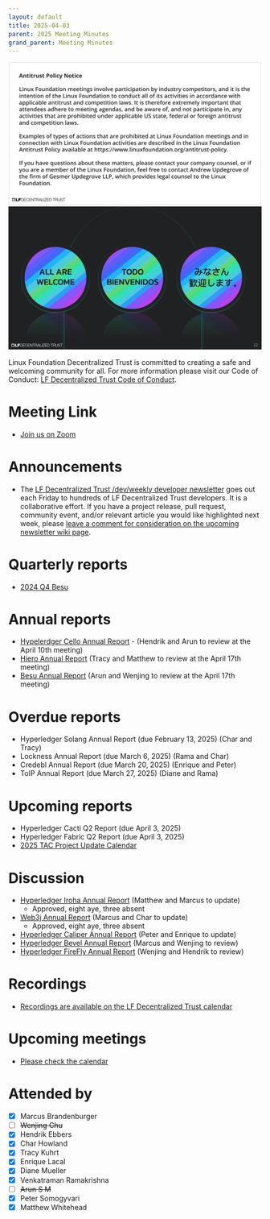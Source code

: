 ```yaml
---
layout: default
title: 2025-04-03
parent: 2025 Meeting Minutes
grand_parent: Meeting Minutes
---
```


![Antitrust Policy Notice](../images/antitrust-policy-notice.png "Antitrust Policy Notice")
![All are Welcome in the LF Decentralized Trust Community](../images/all-are-welcome.png "All are Welcome in the LF Decentralized Trust Community")

Linux Foundation Decentralized Trust is committed to creating a safe and welcoming community for all. For more information please visit our Code of Conduct: [LF Decentralized Trust Code of Conduct](../../governing-documents/code-of-conduct.md).

# Meeting Link
- [Join us on Zoom](https://zoom-lfx.platform.linuxfoundation.org/meeting/95530440160?password=6e6b9a15-a635-497e-a6ce-078e6b1d2b49)

# Announcements
- The [LF Decentralized Trust /dev/weekly developer newsletter](https://lf-hyperledger.atlassian.net/wiki/spaces/DR/pages/17170445/dev+weekly+Newsletter) goes out each Friday to hundreds of LF Decentralized Trust developers. It is a collaborative effort. If you have a project release, pull request, community event, and/or relevant article you would like highlighted next week, please [leave a comment for consideration on the upcoming newsletter wiki page](https://lf-hyperledger.atlassian.net/wiki/spaces/DR/pages/75268141/2025).

# Quarterly reports
- [2024 Q4 Besu](https://github.com/LF-Decentralized-Trust/governance/pull/92)

# Annual reports
- [Hypelerdger Cello Annual Report](https://github.com/LF-Decentralized-Trust/governance/pull/118) - (Hendrik and Arun to review at the April 10th meeting)
- [Hiero Annual Report](https://github.com/LF-Decentralized-Trust/governance/pull/122) (Tracy and Matthew to review at the April 17th meeting)
- [Besu Annual Report](https://github.com/LF-Decentralized-Trust/governance/pull/129) (Arun and Wenjing to review at the April 17th meeting)

# Overdue reports
- Hyperledger Solang Annual Report (due February 13, 2025) (Char and Tracy)
- Lockness Annual Report (due March 6, 2025) (Rama and Char)
- Credebl Annual Report (due March 20, 2025) (Enrique and Peter)
- ToIP Annual Report (due March 27, 2025) (Diane and Rama)

# Upcoming reports
- Hyperledger Cacti Q2 Report (due April 3, 2025)
- Hyperledger Fabric Q2 Report (due April 3, 2025)
- [2025 TAC Project Update Calendar](../../project-updates/2025/2025-schedule)

# Discussion
- [Hyperledger Iroha Annual Report](https://github.com/LF-Decentralized-Trust/governance/pull/109) (Matthew and Marcus to update)
  - Approved, eight aye, three absent
- [Web3j Annual Report](https://github.com/LF-Decentralized-Trust/governance/pull/112) (Marcus and Char to update)
  - Approved, eight aye, three absent
- [Hyperledger Caliper Annual Report](https://github.com/LF-Decentralized-Trust/governance/pull/115) (Peter and Enrique to update)
- [Hyperledger Bevel Annual Report](https://github.com/LF-Decentralized-Trust/governance/pull/113) (Marcus and Wenjing to review)
- [Hyperledger FireFly Annual Report](https://github.com/LF-Decentralized-Trust/governance/pull/117) (Wenjing and Hendrik to review)

# Recordings
- [Recordings are available on the LF Decentralized Trust calendar](https://zoom-lfx.platform.linuxfoundation.org/meetings/lf-decentralized-trust)

# Upcoming meetings
- [Please check the calendar](https://zoom-lfx.platform.linuxfoundation.org/meetings/lf-decentralized-trust)

# Attended by

- [x] Marcus Brandenburger
- [ ] ~~Wenjing Chu~~
- [x] Hendrik Ebbers
- [x] Char Howland
- [x] Tracy Kuhrt
- [x] Enrique Lacal
- [x] Diane Mueller
- [x] Venkatraman Ramakrishna
- [ ] ~~Arun S M~~
- [x] Peter Somogyvari
- [x] Matthew Whitehead
